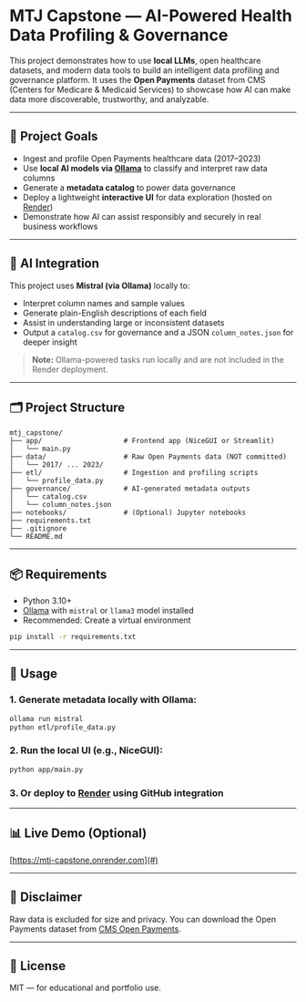 # MTJ Capstone — AI-Powered Health Data Profiling & Governance

This project demonstrates how to use **local LLMs**, open healthcare datasets, and modern data tools to build an intelligent data profiling and governance platform. It uses the **Open Payments** dataset from CMS (Centers for Medicare & Medicaid Services) to showcase how AI can make data more discoverable, trustworthy, and analyzable.

---

## 🚀 Project Goals

- Ingest and profile Open Payments healthcare data (2017–2023)
- Use **local AI models via [Ollama](https://ollama.com/)** to classify and interpret raw data columns
- Generate a **metadata catalog** to power data governance
- Deploy a lightweight **interactive UI** for data exploration (hosted on [Render](https://render.com))
- Demonstrate how AI can assist responsibly and securely in real business workflows

---

## 🧠 AI Integration

This project uses **Mistral (via Ollama)** locally to:
- Interpret column names and sample values
- Generate plain-English descriptions of each field
- Assist in understanding large or inconsistent datasets
- Output a `catalog.csv` for governance and a JSON `column_notes.json` for deeper insight

> **Note:** Ollama-powered tasks run locally and are not included in the Render deployment.

---

## 🗂 Project Structure

```
mtj_capstone/
├── app/                    # Frontend app (NiceGUI or Streamlit)
│   └── main.py
├── data/                   # Raw Open Payments data (NOT committed)
│   └── 2017/ ... 2023/
├── etl/                    # Ingestion and profiling scripts
│   └── profile_data.py
├── governance/             # AI-generated metadata outputs
│   └── catalog.csv
│   └── column_notes.json
├── notebooks/              # (Optional) Jupyter notebooks
├── requirements.txt
├── .gitignore
└── README.md
```

---

## 📦 Requirements

- Python 3.10+
- [Ollama](https://ollama.com) with `mistral` or `llama3` model installed
- Recommended: Create a virtual environment

```bash
pip install -r requirements.txt
```

---

## 🧪 Usage

### 1. Generate metadata locally with Ollama:
```bash
ollama run mistral
python etl/profile_data.py
```

### 2. Run the local UI (e.g., NiceGUI):
```bash
python app/main.py
```

### 3. Or deploy to [Render](https://render.com) using GitHub integration

---

## 📊 Live Demo (Optional)

[https://mtj-capstone.onrender.com](#)

---

## 🔐 Disclaimer

Raw data is excluded for size and privacy. You can download the Open Payments dataset from [CMS Open Payments](https://openpaymentsdata.cms.gov/).

---

## 📜 License

MIT — for educational and portfolio use.
